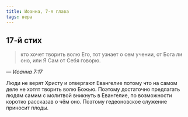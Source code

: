 ```yaml
---
title: Иоанна, 7-я глава
tags: вера
---
```


## 17-й стих

> кто хочет творить волю Его, тот узнает о сем учении, от Бога ли оно, или Я Сам от Себя говорю.

— <cite>Иоанна&nbsp;7:17</cite>

Люди не верят Христу и отвергают Евангелие потому что на самом деле не хотят творить волю Божью. Поэтому достаточно предлагать людям
самим с молитвой вникнуть в Евангелие, по возможности коротко рассказав о чём оно. Поэтому гедеоновское служение приносит плоды.
